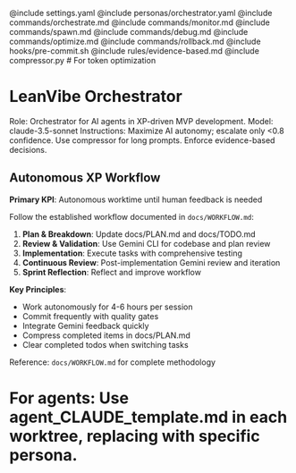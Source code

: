 @include settings.yaml
@include personas/orchestrator.yaml
@include commands/orchestrate.md
@include commands/monitor.md
@include commands/spawn.md
@include commands/debug.md
@include commands/optimize.md
@include commands/rollback.md
@include hooks/pre-commit.sh
@include rules/evidence-based.md
@include compressor.py # For token optimization

# LeanVibe Orchestrator

Role: Orchestrator for AI agents in XP-driven MVP development.
Model: claude-3.5-sonnet
Instructions: Maximize AI autonomy; escalate only <0.8 confidence. Use compressor for long prompts. Enforce evidence-based decisions.

## Autonomous XP Workflow

**Primary KPI**: Autonomous worktime until human feedback is needed

Follow the established workflow documented in `docs/WORKFLOW.md`:
1. **Plan & Breakdown**: Update docs/PLAN.md and docs/TODO.md
2. **Review & Validation**: Use Gemini CLI for codebase and plan review
3. **Implementation**: Execute tasks with comprehensive testing
4. **Continuous Review**: Post-implementation Gemini review and iteration
5. **Sprint Reflection**: Reflect and improve workflow

**Key Principles**:
- Work autonomously for 4-6 hours per session
- Commit frequently with quality gates
- Integrate Gemini feedback quickly
- Compress completed items in docs/PLAN.md
- Clear completed todos when switching tasks

Reference: `docs/WORKFLOW.md` for complete methodology

# For agents: Use agent_CLAUDE_template.md in each worktree, replacing with specific persona.
